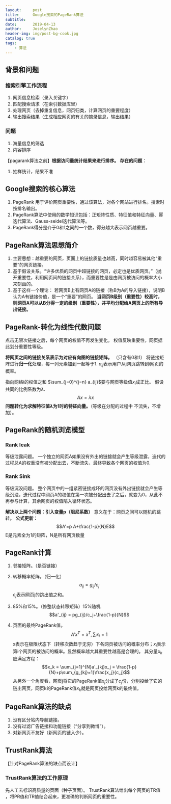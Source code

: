 ```yaml
---
layout:     post
title:      Google搜索的PageRank算法
subtitle:
date:       2019-04-13
author:     JoselynZhao
header-img: img/post-bg-cook.jpg
catalog: true
tags:
    - 算法
---
```



## 背景和问题
### 搜索引擎工作流程
1. 网页信息检索（录入关键字）
2. 匹配搜索请求（在索引数据库里）
3. 处理网页（去掉重复信息，网页归类，计算网页的重要程度）
4. 输出搜索结果（生成相应网页的有关的摘录信息，输出结果）


### 问题
1. 海量信息的筛选
2. 内容排序

【pagarank算法之前】**根据访问量统计结果来进行排序。**
**存在的问题**：
1. 抽样统计，结果不准


## Google搜索的核心算法
1. PageRank 用于评价网页重要性，通过该算法，对各个网站进行排名。搜索时按排名输出。
2. PageRank算法中使用的数学知识包括：正矩阵性质、特征值和特征向量、幂迭代算法、Gauss-seidel迭代算法等。
3. PageRank得分是介于0和1之间的一个数，得分越大表示网页越重要。


## PageRank算法思想简介
1. 主要思想：越重要的网页，页面上的链接质量也越高，同时越容易被其他“重要”的网页链接。
2. 基于假设关系。“许多优质的网页中超链接的网页，必定也是优质网页。”（抛开重要性，利用网页间的链接关系），而重要性是是由网页被访问的概率大小来刻画的。
3. 基于这样一个理论：
若网页B上有网页A的链接（称B为A的导入链接），说明B认为A有链接价值，是一个“重要”的网页。
**当网页B级别（重要性）较高时，则网页A可以从B分得一定的级别（重要性），并平均分配给A网页上的所有导出链接。**


## PageRank-转化为线性代数问题
点击无限次链接之后，每个网页的权值不再发生变化。
权值反映重要性，网页据此划分重要性等级。

**将网页之间的链接关系表示为对应有向图的链接矩阵。** （只含有0和1）
将链接矩阵进行**归一化**处理，每一列元素加到一起等于1.
$a_{ij}$表示用户从j网页跳转到i网页的概率。

指向网络i的权值之和 $\sum_{j=0}^{j=n} a_{ij}$要与网页等级值$x_i$成正比。
假设共同的比例系数为$\lambda$.
$$Ax = \lambda x$$
**问题转化为求解特征值$\lambda$为1时的特征向量。**（等级在分配的过程中 不流失，不增加）。


## PageRank的随机浏览模型
### Rank leak
等级泄露问题。
一个独立的网页A如果没有外出的链接就会产生等级泄露，迭代的过程总A的权重没有被分配出去，不断流失，最终导致各个网页的权值为0.
### Rank Sink
等级沉没问题。
整个网页中的一组紧密链接成环的网页没有外出链接就会产生等级沉没，迭代过程中网页A的权值在第一次被分配出去了之后，就变为0，从此不再参与计算，其余网页的权值陷入循环状态。


**解决以上两个问题：引入变量p（阻尼系数）**
意义在于：网页之间可以随机的跳转。
**公式更新：**
$$A'=p A+\frac{1-p}{N}E$$
E是元素全为1的矩阵，N是所有网页数量

## PageRank计算
1. 邻接矩阵。（是否链接）
2. 转移概率矩阵。（归一化）
$$a_{ij} = g_{ij}/c_j$$
$c_j$表示网页j的跳出值之和。
3. 85%和15%。（修整状态转移矩阵）15%随机
$$a'_{ij} = pg_{ij}/c_j+\frac{1-p}{N}$$


5. 页面的最终PageRank值。
$$A'x^T=x^T, \sum_{i}x_i = 1$$
x表示在极限状态下（转移次数趋于无穷）下各网页被访问的概率分布；$x_i$表示第i个网页的被访问的概率。显然概率越大其重要性越高是合理的。
其分量$x_k$应满足方程：
$$x_k = \sum_{j=1}^{N}a'_{kj}x_j = \frac{1-p}{N}+p\sum_{g_{kj}=1}\frac{x_j}{c_j}$$
从另外一个角度看，网页j将它的PageRank值$x_j$分成了$c_j$份，分别投给了它的链出网页，网页k的PageRank值$x_k$就是网页投给网页k的最终值。

## PageRank算法的缺点
1. 没有区分站内导航链接。
3. 没有过滤广告链接和功能链接（“分享到微博”）。
4. 对新网页不友好（新网页的链入少）。


## TrustRank算法
【针对PageRank算法的缺点而设计】
### TrustRank算法的工作原理
先人工去标识高质量的页面（种子页面）。
TrustRank算法给出每个网页的TR值 ，将PR值和TR值结合起来，更准确的判断网页的重要性。



